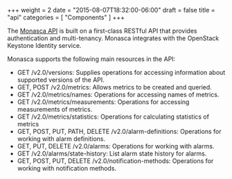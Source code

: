 +++
weight = 2
date = "2015-08-07T18:32:00-06:00"
draft = false
title = "api"
categories = [ "Components" ]
+++

The [Monasca API](https://github.com/stackforge/monasca-api/blob/master/docs/monasca-api-spec.md) is built on a first-class RESTful API that provides authentication and multi-tenancy. <!--more--> Monasca integrates with the OpenStack Keystone Identity service. 

Monasca supports the following main resources in the API:

- GET /v2.0/versions: Supplies operations for accessing information about supported versions of the API.
- GET, POST /v2.0/metrics: Allows metrics to be created and queried.
- GET /v2.0/metrics/names: Operations for accessing names of metrics.
- GET /v2.0/metrics/measurements: Operations for accessing measurements of metrics.
- GET /v2.0/metrics/statistics: Operations for calculating statistics of metrics
- GET, POST, PUT, PATH, DELETE /v2.0/alarm-definitions: Operations for working with alarm definitions.
- GET, PUT, DELETE /v2.0/alarms: Operations for working with alarms.
- GET /v2.0/alarms/state-history: List alarm state history for alarms.
- GET, POST, PUT, DELETE /v2.0/notification-methods: Operations for working with notification methods.
